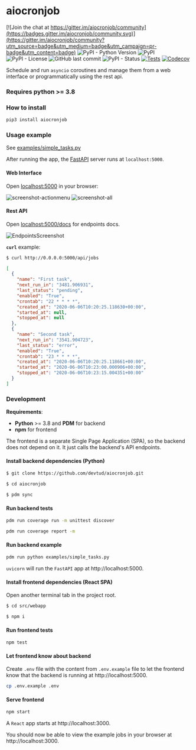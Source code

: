 # aiocronjob

[![Join the chat at https://gitter.im/aiocronjob/community](https://badges.gitter.im/aiocronjob/community.svg)](https://gitter.im/aiocronjob/community?utm_source=badge&utm_medium=badge&utm_campaign=pr-badge&utm_content=badge)
![PyPI - Python Version](https://img.shields.io/pypi/pyversions/aiocronjob?style=flat-square)
![PyPI](https://img.shields.io/pypi/v/aiocronjob?style=flat-square)
![PyPI - License](https://img.shields.io/pypi/l/aiocronjob?style=flat-square)
![GitHub last commit](https://img.shields.io/github/last-commit/devtud/aiocronjob?style=flat-square)
![PyPI - Status](https://img.shields.io/pypi/status/aiocronjob?style=flat-square)
[![Tests](https://github.com/devtud/aiocronjob/actions/workflows/tests.yml/badge.svg)](https://github.com/devtud/aiocronjob/actions/workflows/tests.yml)
[![Codecov](https://codecov.io/gh/devtud/aiocronjob/branch/main/graph/badge.svg)](https://codecov.io/gh/devtud/aiocronjob)

Schedule and run `asyncio` coroutines and manage them from a web interface or programmatically using the rest api.

### Requires python >= 3.8

### How to install

```bash
pip3 install aiocronjob
```

### Usage example

See [examples/simple_tasks.py](https://github.com/devtud/aiocronjob/blob/master/examples/simple_tasks.py)


After running the app, the [FastAPI](https://fastapi.tiangolo.com) server runs at `localhost:5000`.

#### Web Interface

Open [localhost:5000](http://localhost:5000) in your browser:

![screenshot-actionmenu](https://raw.githubusercontent.com/devtud/aiocronjob/master/examples/screenshot-actionmenu.webp)
![screenshot-all](https://raw.githubusercontent.com/devtud/aiocronjob/master/examples/screenshot-all.webp)

#### Rest API

Open [localhost:5000/docs](http://localhost:5000/docs) for endpoints docs.

![EndpointsScreenshot](https://raw.githubusercontent.com/devtud/aiocronjob/master/examples/screenshot-endpoints.webp)

**`curl`** example:
 
```bash
$ curl http://0.0.0.0:5000/api/jobs
```
```json
[
  {
    "name": "First task",
    "next_run_in": "3481.906931",
    "last_status": "pending",
    "enabled": "True",
    "crontab": "22 * * * *",
    "created_at": "2020-06-06T10:20:25.118630+00:00",
    "started_at": null,
    "stopped_at": null
  },
  {
    "name": "Second task",
    "next_run_in": "3541.904723",
    "last_status": "error",
    "enabled": "True",
    "crontab": "23 * * * *",
    "created_at": "2020-06-06T10:20:25.118661+00:00",
    "started_at": "2020-06-06T10:23:00.000906+00:00",
    "stopped_at": "2020-06-06T10:23:15.004351+00:00"
  }
]
```

### Development

**Requirements**:
- **Python** >= 3.8 and **PDM** for backend
- **npm** for frontend

The frontend is a separate Single Page Application (SPA), so the backend does not depend on it. It just calls the backend's API endpoints.

#### Install backend dependencies (Python)

```bash
$ git clone https://github.com/devtud/aiocronjob.git

$ cd aiocronjob

$ pdm sync
```

#### Run backend tests

```bash
pdm run coverage run -m unittest discover

pdm run coverage report -m
```

#### Run backend example

```bash
pdm run python examples/simple_tasks.py
```

`uvicorn` will run the `FastAPI` app at http://localhost:5000.

#### Install frontend dependencies (React SPA)

Open another terminal tab in the project root.

```bash
$ cd src/webapp

$ npm i
```

#### Run frontend tests

```bash
npm test
```

#### Let frontend know about backend

Create `.env` file with the content from `.env.example` file to let the frontend know that the backend is running at http://localhost:5000.

```bash
cp .env.example .env
```

#### Serve frontend

```bash
npm start
```

A `React` app starts at http://localhost:3000.

You should now be able to view the example jobs in your browser at http://localhost:3000.
